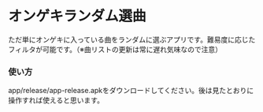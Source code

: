 # オンゲキランダム選曲

ただ単にオンゲキに入っている曲をランダムに選ぶアプリです。難易度に応じたフィルタが可能です。（※曲リストの更新は常に遅れ気味なので注意）

### 使い方
app/release/app-release.apkをダウンロードしてください。後は見たとおりに操作すれば使えると思います。
